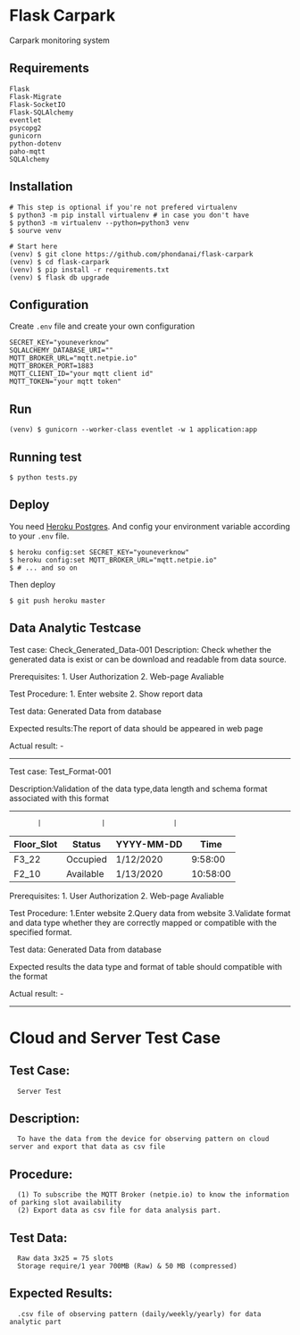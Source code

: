 # Flask Carpark

Carpark monitoring system

## Requirements
```
Flask
Flask-Migrate
Flask-SocketIO
Flask-SQLAlchemy
eventlet
psycopg2
gunicorn
python-dotenv
paho-mqtt
SQLAlchemy
```

## Installation

```
# This step is optional if you're not prefered virtualenv
$ python3 -m pip install virtualenv # in case you don't have
$ python3 -m virtualenv --python=python3 venv
$ sourve venv

# Start here
(venv) $ git clone https://github.com/phondanai/flask-carpark
(venv) $ cd flask-carpark
(venv) $ pip install -r requirements.txt
(venv) $ flask db upgrade
```

## Configuration
Create `.env` file and create your own configuration
```
SECRET_KEY="youneverknow"
SQLALCHEMY_DATABASE_URI=""
MQTT_BROKER_URL="mqtt.netpie.io"
MQTT_BROKER_PORT=1883
MQTT_CLIENT_ID="your mqtt client id"
MQTT_TOKEN="your mqtt token"
```

## Run
```
(venv) $ gunicorn --worker-class eventlet -w 1 application:app
```

## Running test
```
$ python tests.py
```

## Deploy
You need [Heroku Postgres](https://elements.heroku.com/addons/heroku-postgresql).
And config your environment variable according to your `.env` file.
```
$ heroku config:set SECRET_KEY="youneverknow"
$ heroku config:set MQTT_BROKER_URL="mqtt.netpie.io"
$ # ... and so on
```

Then deploy
```
$ git push heroku master
```

## Data Analytic Testcase

Test case: Check_Generated_Data-001
Description: Check whether the generated data is exist or can be download and readable from data source. 

Prerequisites: 
      1. User Authorization
      2. Web-page Avaliable 

Test Procedure:
      1. Enter website 
      2. Show report data

Test data: Generated Data from database 

Expected results:The report of data should be appeared in web page 

Actual result: -

**************************************************************************************************************

Test case: Test_Format-001

Description:Validation of the data type,data length and schema format associated with this format

---------------------------------------------------------
           |               |                 |             
Floor_Slot |	Status       |	YYYY-MM-DD     |	  Time
-----------|---------------|-----------------|-----------
F3_22	     |   Occupied	   |  1/12/2020      |	 9:58:00
F2_10	     |   Available   |	1/13/2020      |	10:58:00
  
Prerequisites:
        1. User Authorization
        2. Web-page Avaliable

Test Procedure:
        1.Enter website
        2.Query data from website
        3.Validate format and data type whether they are correctly mapped or compatible with the specified format.

Test data: Generated Data from database 

Expected results the data type and format of table should compatible with the format 

Actual result: -

*************************************************************************************************************


# Cloud and Server Test Case

## Test Case: 
      Server Test

## Description: 
      To have the data from the device for observing pattern on cloud server and export that data as csv file

## Procedure: 
      (1) To subscribe the MQTT Broker (netpie.io) to know the information of parking slot availability 
      (2) Export data as csv file for data analysis part.
 
 ## Test Data: 
      Raw data 3x25 = 75 slots
      Storage require/1 year 700MB (Raw) & 50 MB (compressed)
 
 ## Expected Results:
      .csv file of observing pattern (daily/weekly/yearly) for data analytic part
      
